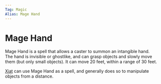 ```yaml
---
Tag: Magic
Alias: Mage Hand
---
```

# Mage Hand
Mage Hand is a spell that allows a caster to summon an intangible hand. The hand is invisible or ghostlike, and can grasp objects and slowly move them (but only small objects). It can move 20 feet, within a range of 30 feet. 

[Xiat](questforthefrozenflame/docs/Backstory/Party-Members/Xiat.md) can use Mage Hand as a spell, and generally does so to manipulate objects from a distance. 